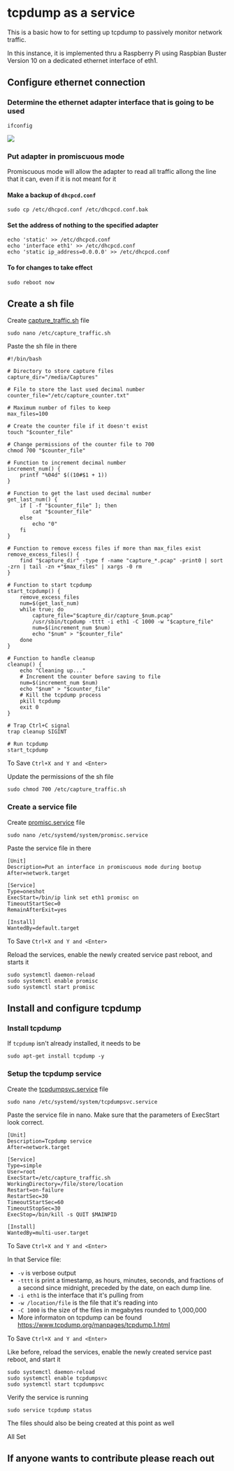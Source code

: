 # tcpdump as a service
This is a basic how to for setting up tcpdump to passively monitor network traffic.

In this instance, it is implemented thru a Raspberry Pi using Raspbian Buster Version 10 on a dedicated ethernet interface of eth1.

## Configure ethernet connection
### Determine the ethernet adapter interface that is going to be used
```shell
ifconfig
```
<img src="ifconfig.jpg">

### Put adapter in promiscuous mode
Promiscuous mode will allow the adapter to read all traffic allong the line that it can, even if it is not meant for it

#### Make a backup of `dhcpcd.conf`
```shell
sudo cp /etc/dhcpcd.conf /etc/dhcpcd.conf.bak
```
#### Set the address of nothing to the specified adapter
```shell
echo 'static' >> /etc/dhcpcd.conf
echo 'interface eth1' >> /etc/dhcpcd.conf
echo 'static ip_address=0.0.0.0' >> /etc/dhcpcd.conf
```
#### To for changes to take effect
```shell
sudo reboot now
```
## Create a sh file
Create <a href="capture_traffic.sh">capture_traffic.sh</a> file
```shell
sudo nano /etc/capture_traffic.sh
```
Paste the sh file in there
```
#!/bin/bash

# Directory to store capture files
capture_dir="/media/Captures"

# File to store the last used decimal number
counter_file="/etc/capture_counter.txt"

# Maximum number of files to keep
max_files=100

# Create the counter file if it doesn't exist
touch "$counter_file"

# Change permissions of the counter file to 700
chmod 700 "$counter_file"

# Function to increment decimal number
increment_num() {
    printf "%04d" $((10#$1 + 1))
}

# Function to get the last used decimal number
get_last_num() {
    if [ -f "$counter_file" ]; then
        cat "$counter_file"
    else
        echo "0"
    fi
}

# Function to remove excess files if more than max_files exist
remove_excess_files() {
    find "$capture_dir" -type f -name "capture_*.pcap" -print0 | sort -zrn | tail -zn +"$max_files" | xargs -0 rm
}

# Function to start tcpdump
start_tcpdump() {
    remove_excess_files
    num=$(get_last_num)
    while true; do
        capture_file="$capture_dir/capture_$num.pcap"
        /usr/sbin/tcpdump -tttt -i eth1 -C 1000 -w "$capture_file"
        num=$(increment_num $num)
        echo "$num" > "$counter_file"
    done
}

# Function to handle cleanup
cleanup() {
    echo "Cleaning up..."
    # Increment the counter before saving to file
    num=$(increment_num $num)
    echo "$num" > "$counter_file"
    # Kill the tcpdump process
    pkill tcpdump
    exit 0
}

# Trap Ctrl+C signal
trap cleanup SIGINT

# Run tcpdump
start_tcpdump
```
To Save `Ctrl+X and Y and <Enter>`

Update the permissions of the sh file

```shell
sudo chmod 700 /etc/capture_traffic.sh
```
### Create a service file
Create <a href="promisc.service">promisc.service</a> file
```shell
sudo nano /etc/systemd/system/promisc.service
```
Paste the service file in there
```shell
[Unit]
Description=Put an interface in promiscuous mode during bootup
After=network.target

[Service]
Type=oneshot
ExecStart=/bin/ip link set eth1 promisc on
TimeoutStartSec=0
RemainAfterExit=yes

[Install]
WantedBy=default.target
```
To Save `Ctrl+X and Y and <Enter>`

Reload the services, enable the newly created service past reboot, and starts it
```shell
sudo systemctl daemon-reload
sudo systemctl enable promisc
sudo systemctl start promisc
```


## Install and configure tcpdump
### Install tcpdump
If `tcpdump` isn't already installed, it needs to be
```shell
sudo apt-get install tcpdump -y
```

### Setup the tcpdump service
Create the <a href="tcpdumpsvc.service">tcpdumpsvc.service</a> file
```shell
sudo nano /etc/systemd/system/tcpdumpsvc.service
```

Paste the service file in nano.  Make sure that the parameters of ExecStart look correct.
```shell
[Unit]
Description=Tcpdump service
After=network.target

[Service]
Type=simple
User=root
ExecStart=/etc/capture_traffic.sh
WorkingDirectory=/file/store/location
Restart=on-failure
RestartSec=30
TimeoutStartSec=60
TimeoutStopSec=30
ExecStop=/bin/kill -s QUIT $MAINPID

[Install]
WantedBy=multi-user.target
```
To Save `Ctrl+X and Y and <Enter>`

In that Service file:
* `-v` is verbose output
* `-tttt` is print a timestamp, as hours, minutes, seconds, and fractions of a second since midnight, preceded by the date, on each dump line.
* `-i eth1` is the interface that it's pulling from
* `-w /location/file` is the file that it's reading into
* `-C 1000` is the size of the files in megabytes rounded to 1,000,000
* More informaton on tcpdump can be found https://www.tcpdump.org/manpages/tcpdump.1.html

To Save `Ctrl+X and Y and <Enter>`

Like before, reload the services, enable the newly created service past reboot, and start it
```shell
sudo systemctl daemon-reload
sudo systemctl enable tcpdumpsvc
sudo systemctl start tcpdumpsvc
```

Verify the service is running
```shell
sudo service tcpdump status
```

The files should also be being created at this point as well

All Set


## If anyone wants to contribute please reach out
